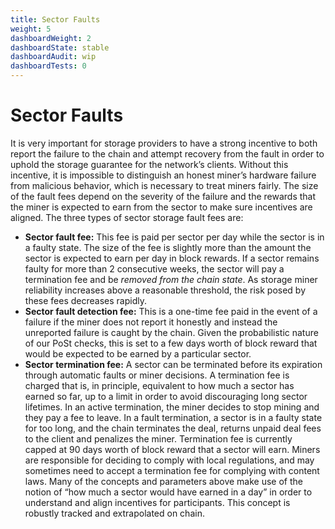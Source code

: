 ```yaml
---
title: Sector Faults
weight: 5
dashboardWeight: 2
dashboardState: stable
dashboardAudit: wip
dashboardTests: 0
---
```


# Sector Faults

It is very important for storage providers to have a strong incentive to both report the failure to the chain and attempt recovery from the fault in order to uphold the storage guarantee for the networkʼs clients. Without this incentive, it is impossible to distinguish an honest minerʼs hardware failure from malicious behavior, which is necessary to treat miners fairly. The size of the fault fees depend on the severity of the failure and the rewards that the miner is expected to earn from the sector to make sure incentives are aligned. The three types of sector storage fault fees are:

- **Sector fault fee:** This fee is paid per sector per day while the sector is in a faulty state. The size of the fee is slightly more than the amount the sector is expected to earn per day in block rewards. If a sector remains faulty for more than 2 consecutive weeks, the sector will pay a termination fee and be _removed from the chain state_. As storage miner reliability increases above a reasonable threshold, the risk posed by these fees decreases rapidly.
- **Sector fault detection fee:** This is a one-time fee paid in the event of a failure if the miner does not report it honestly and instead the unreported failure is caught by the chain. Given the probabilistic nature of our PoSt checks, this is set to a few days worth of block reward that would be expected to be earned by a particular sector.
- **Sector termination fee:** A sector can be terminated before its expiration through automatic faults or miner decisions. A termination fee is charged that is, in principle, equivalent to how much a sector has earned so far, up to a limit in order to avoid discouraging long sector lifetimes. In an active termination, the miner decides to stop mining and they pay a fee to leave. In a fault termination, a sector is in a faulty state for too long, and the chain terminates the deal, returns unpaid deal fees to the client and penalizes the miner. Termination fee is currently capped at 90 days worth of block reward that a sector will earn. Miners are responsible for deciding to comply with local regulations, and may sometimes need to accept a termination fee for complying with content laws. Many of the concepts and parameters above make use of the notion of “how much a sector would have earned in a day” in order to understand and align incentives for participants. This concept is robustly tracked and extrapolated on chain.
